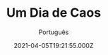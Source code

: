---
id: '6b9386bd-1b3f-427e-b696-7f8bfaec06a8'
type: 'movie' # Filme, Série, Anime
title: "Um Dia de Caos"
synopsis: ["Na trama apocalíptica o advogado Derek Saunders é vítima de uma armação e injustamente demitido no mesmo dia que um vírus, capaz de fazer as pessoas externarem seus impulsos mais selvagens, infecta um escritório de advocacia corporativa. Preso no prédio em quarentena, o herói é forçado a lutar ferozmente com unhas e dentes não só pelo emprego, mas também por sua vida.",
]
originalTitle: "Mayhem"
date: '2021-04-05T19:21:55.000Z'
update: '2021-04-05T19:21:55.000Z'
releaseDate: '2017-03-13T03:00:00.000Z'
imdb:
  rating: '6.4' # 8.5
  id: '' # tt0470752
duration: '1h 26m'
trailer:
  urls: [
    '',
  ]
tags: ['720p', '1080p', '720p']
genre: ['Ação', 'Comédia', 'Terror'] #
quality: 'BluRay' # BluRay, WEB-DL, HDTV, WEB-DL4K, WEB-DLe
format: 'Mkv | Mp4' # MKV, MP4, TS
audio: 'Português, Inglês' # Dublado, Legendado, Dual Audio, Dub & Leg
subtitle: 'Português' # Português, inglês,
size: '692 MB | 768 MB | 1.45 GB' # 4.8 GB
audioQuality: 10
videoQuality: 10
directors: []
#  - name: 'Lana Wachowski'
#    image: ''
#  - name: 'Lilly Wachowski'
#    image: ''
cast: []
#  - name: 'Keanu Reeves'
#    image: ''
#    characterName: 'Neo'
writers: []
#  - name: ''
#    image: ''
maturityRating:
  age: '' # L , 10, 12, 14, 16, 18
  topics: [''] # Violence, Illegal drugs, Inappropriate Language, Legal Drugs, Sexual Content, Extreme Violence
###########################################
download:
  
  - url: 'magnet:?xt=urn:btih:aaf9c4548025901285719bee9295889fcf9a0618&dn=Um%20Dia%20de%20Caos%202018%20%5bBluRay%5d%20%5b720p%5d%20%5bDUAL%5d%20COMANDOTORRENTS.COM&tr=udp%3a%2f%2ftracker.opentrackr.org%3a1337%2fannounce&tr=http%3a%2f%2ftracker.blazing.de%2fannounce&tr=udp%3a%2f%2fipv4.tracker.harry.lu%3a80%2fannounce&tr=udp%3a%2f%2ftracker.istole.it%3a80%2fannounce&tr=http%3a%2f%2fbt.careland.com.cn%3a6969%2fannounce&tr=udp%3a%2f%2ftracker.publicbt.com%3a80%2fannounce&tr=udp%3a%2f%2fcoppersurfer.tk%3a6969%2fannounce&tr=http%3a%2f%2fexodus.desync.com%3a6969%2fannounce&tr=udp%3a%2f%2ftracker.openbittorrent.com%3a80%2fannounce&tr=udp%3a%2f%2ftracker.coppersurfer.tk%3a6969%2fannounce&tr=udp%3a%2f%2ftracker.prq.to%2fannounce&tr=http%3a%2f%2fwww.h33t.com%3a3310%2fannounce&tr=udp%3a%2f%2ftracker.publicbt.com%3a80%2f%2fannounce&tr=udp%3a%2f%2f9.rarbg.com%3a2780%2fannounce&tr=udp%3a%2f%2ftracker4.piratux.com%3a6969%2fannounce&tr=udp%3a%2f%2ftracker.ccc.de%3a80%2fannounce&tr=http%3a%2f%2fexodus.desync.com%2fannounce&tr=udp%3a%2f%2ftracker.ex.ua%3a80%2fannounce&tr=udp%3a%2f%2ffr33dom.h33t.com%3a3310%2fannounce&tr=http%3a%2f%2fglotorrents.pw%3a80%2fannounce&tr=udp%3a%2f%2ftracker.1337x.org%3a80%2fannounce&tr=udp%3a%2f%2f11.rarbg.com%2fannounce&tr=udp%3a%2f%2ftracker.yify-torrents.com%3a80%2fannounce&tr=udp%3a%2f%2f12.rarbg.me%3a80%2fannounce&tr=http%3a%2f%2ft2.pow7.com%2fannounce'
    resolution: '720p' # 720p, 1080p, 4K,
    audio: 'Dual Áudio' # Dublado, Legendado, Dual Audio
    size: '' # 4.8 GB
    quality: '' # BluRay, WEB-DL
    format: '' # MKV
  - url: 'magnet:?xt=urn:btih:e6d7c68624a602c5ca55dd93afd209c41e608718&dn=Um%20Dia%20de%20Caos%202018%20%5bBluRay%5d%20%5b1080p%5d%20%5bDUAL%5d%20COMANDOTORRENTS.COM&tr=udp%3a%2f%2ftracker.openbittorrent.com%3a80%2fannounce&tr=udp%3a%2f%2ftracker.ccc.de%3a80%2fannounce&tr=http%3a%2f%2ftracker.blazing.de%2fannounce&tr=udp%3a%2f%2ftracker.1337x.org%3a80%2fannounce&tr=http%3a%2f%2fexodus.desync.com%3a6969%2fannounce&tr=http%3a%2f%2fwww.h33t.com%3a3310%2fannounce&tr=udp%3a%2f%2ftracker.prq.to%2fannounce&tr=udp%3a%2f%2fipv4.tracker.harry.lu%3a80%2fannounce&tr=http%3a%2f%2fexodus.desync.com%2fannounce&tr=http%3a%2f%2fglotorrents.pw%3a80%2fannounce&tr=udp%3a%2f%2ftracker.ex.ua%3a80%2fannounce&tr=udp%3a%2f%2ftracker.istole.it%3a80%2fannounce&tr=udp%3a%2f%2ftracker.opentrackr.org%3a1337%2fannounce&tr=udp%3a%2f%2fcoppersurfer.tk%3a6969%2fannounce&tr=udp%3a%2f%2f9.rarbg.com%3a2780%2fannounce&tr=udp%3a%2f%2ftracker.coppersurfer.tk%3a6969%2fannounce&tr=http%3a%2f%2fbt.careland.com.cn%3a6969%2fannounce&tr=udp%3a%2f%2ftracker.publicbt.com%3a80%2f%2fannounce&tr=udp%3a%2f%2ftracker4.piratux.com%3a6969%2fannounce&tr=udp%3a%2f%2f12.rarbg.me%3a80%2fannounce&tr=udp%3a%2f%2ftracker.yify-torrents.com%3a80%2fannounce&tr=udp%3a%2f%2ftracker.publicbt.com%3a80%2fannounce&tr=udp%3a%2f%2ffr33dom.h33t.com%3a3310%2fannounce&tr=udp%3a%2f%2f11.rarbg.com%2fannounce&tr=http%3a%2f%2ft2.pow7.com%2fannounce'
    resolution: '1080p' # 720p, 1080p, 4K,
    audio: 'Dual Áudio' # Dublado, Legendado, Dual Audio
    size: '' # 4.8 GB
    quality: '' # BluRay, WEB-DL
    format: '' # MKV
  - url: 'magnet:?xt=urn:btih:3663953b9707031c7f44ec6eb3291721f589b31c&dn=Um%20Dia%20de%20Caos%202018%20%5bBluRay%5d%20%5b720p%5d%20%5bMP4%5d%20%5bDUBLADO%5d%20COMANDOTORRENTS.COM&tr=udp%3a%2f%2ftracker.opentrackr.org%3a1337%2fannounce&tr=udp%3a%2f%2ftracker4.piratux.com%3a6969%2fannounce&tr=http%3a%2f%2ftracker.blazing.de%2fannounce&tr=udp%3a%2f%2ftracker.publicbt.com%3a80%2f%2fannounce&tr=udp%3a%2f%2ftracker.ccc.de%3a80%2fannounce&tr=http%3a%2f%2ft2.pow7.com%2fannounce&tr=udp%3a%2f%2f9.rarbg.com%3a2780%2fannounce&tr=http%3a%2f%2fglotorrents.pw%3a80%2fannounce&tr=udp%3a%2f%2f12.rarbg.me%3a80%2fannounce&tr=udp%3a%2f%2ftracker.yify-torrents.com%3a80%2fannounce&tr=udp%3a%2f%2ftracker.1337x.org%3a80%2fannounce&tr=udp%3a%2f%2ftracker.openbittorrent.com%3a80%2fannounce&tr=udp%3a%2f%2ftracker.prq.to%2fannounce&tr=udp%3a%2f%2fcoppersurfer.tk%3a6969%2fannounce&tr=http%3a%2f%2fbt.careland.com.cn%3a6969%2fannounce&tr=http%3a%2f%2fwww.h33t.com%3a3310%2fannounce&tr=udp%3a%2f%2ftracker.coppersurfer.tk%3a6969%2fannounce&tr=udp%3a%2f%2ftracker.publicbt.com%3a80%2fannounce&tr=http%3a%2f%2fexodus.desync.com%2fannounce&tr=http%3a%2f%2fexodus.desync.com%3a6969%2fannounce&tr=udp%3a%2f%2fipv4.tracker.harry.lu%3a80%2fannounce&tr=udp%3a%2f%2ftracker.istole.it%3a80%2fannounce&tr=udp%3a%2f%2f11.rarbg.com%2fannounce&tr=udp%3a%2f%2ffr33dom.h33t.com%3a3310%2fannounce&tr=udp%3a%2f%2ftracker.ex.ua%3a80%2fannounce'
    resolution: '720p' # 720p, 1080p, 4K,
    audio: 'Dublado' # Dublado, Legendado, Dual Audio
    size: '' # 4.8 GB
    quality: '' # BluRay, WEB-DL
    format: '' # MKV
images:
  cover: '/assets/movies/um-dia-de-caos-2.jpg'
  background: '/assets/movies/'
---